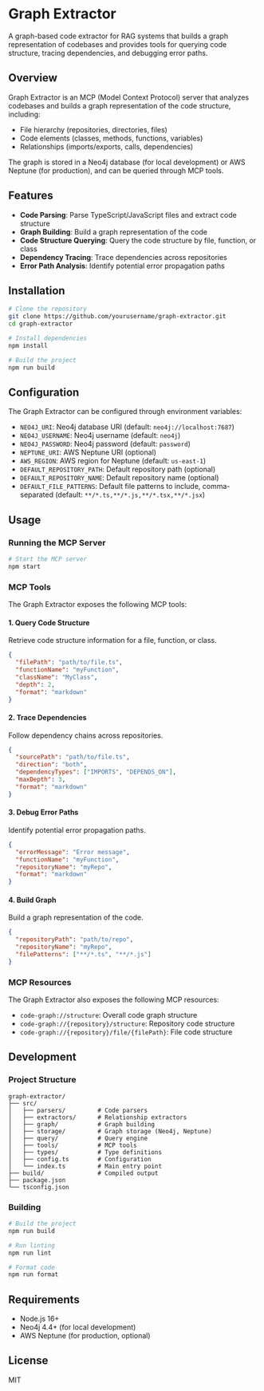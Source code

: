 # Graph Extractor

A graph-based code extractor for RAG systems that builds a graph representation of codebases and provides tools for querying code structure, tracing dependencies, and debugging error paths.

## Overview

Graph Extractor is an MCP (Model Context Protocol) server that analyzes codebases and builds a graph representation of the code structure, including:

- File hierarchy (repositories, directories, files)
- Code elements (classes, methods, functions, variables)
- Relationships (imports/exports, calls, dependencies)

The graph is stored in a Neo4j database (for local development) or AWS Neptune (for production), and can be queried through MCP tools.

## Features

- **Code Parsing**: Parse TypeScript/JavaScript files and extract code structure
- **Graph Building**: Build a graph representation of the code
- **Code Structure Querying**: Query the code structure by file, function, or class
- **Dependency Tracing**: Trace dependencies across repositories
- **Error Path Analysis**: Identify potential error propagation paths

## Installation

```bash
# Clone the repository
git clone https://github.com/yourusername/graph-extractor.git
cd graph-extractor

# Install dependencies
npm install

# Build the project
npm run build
```

## Configuration

The Graph Extractor can be configured through environment variables:

- `NEO4J_URI`: Neo4j database URI (default: `neo4j://localhost:7687`)
- `NEO4J_USERNAME`: Neo4j username (default: `neo4j`)
- `NEO4J_PASSWORD`: Neo4j password (default: `password`)
- `NEPTUNE_URI`: AWS Neptune URI (optional)
- `AWS_REGION`: AWS region for Neptune (default: `us-east-1`)
- `DEFAULT_REPOSITORY_PATH`: Default repository path (optional)
- `DEFAULT_REPOSITORY_NAME`: Default repository name (optional)
- `DEFAULT_FILE_PATTERNS`: Default file patterns to include, comma-separated (default: `**/*.ts,**/*.js,**/*.tsx,**/*.jsx`)

## Usage

### Running the MCP Server

```bash
# Start the MCP server
npm start
```

### MCP Tools

The Graph Extractor exposes the following MCP tools:

#### 1. Query Code Structure

Retrieve code structure information for a file, function, or class.

```json
{
  "filePath": "path/to/file.ts",
  "functionName": "myFunction",
  "className": "MyClass",
  "depth": 2,
  "format": "markdown"
}
```

#### 2. Trace Dependencies

Follow dependency chains across repositories.

```json
{
  "sourcePath": "path/to/file.ts",
  "direction": "both",
  "dependencyTypes": ["IMPORTS", "DEPENDS_ON"],
  "maxDepth": 3,
  "format": "markdown"
}
```

#### 3. Debug Error Paths

Identify potential error propagation paths.

```json
{
  "errorMessage": "Error message",
  "functionName": "myFunction",
  "repositoryName": "myRepo",
  "format": "markdown"
}
```

#### 4. Build Graph

Build a graph representation of the code.

```json
{
  "repositoryPath": "path/to/repo",
  "repositoryName": "myRepo",
  "filePatterns": ["**/*.ts", "**/*.js"]
}
```

### MCP Resources

The Graph Extractor also exposes the following MCP resources:

- `code-graph://structure`: Overall code graph structure
- `code-graph://{repository}/structure`: Repository code structure
- `code-graph://{repository}/file/{filePath}`: File code structure

## Development

### Project Structure

```
graph-extractor/
├── src/
│   ├── parsers/         # Code parsers
│   ├── extractors/      # Relationship extractors
│   ├── graph/           # Graph building
│   ├── storage/         # Graph storage (Neo4j, Neptune)
│   ├── query/           # Query engine
│   ├── tools/           # MCP tools
│   ├── types/           # Type definitions
│   ├── config.ts        # Configuration
│   └── index.ts         # Main entry point
├── build/               # Compiled output
├── package.json
└── tsconfig.json
```

### Building

```bash
# Build the project
npm run build

# Run linting
npm run lint

# Format code
npm run format
```

## Requirements

- Node.js 16+
- Neo4j 4.4+ (for local development)
- AWS Neptune (for production, optional)

## License

MIT